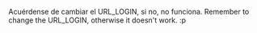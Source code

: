 Acuérdense de cambiar el URL_LOGIN, si no, no funciona.
Remember to change the URL_LOGIN, otherwise it doesn't work.
:p
